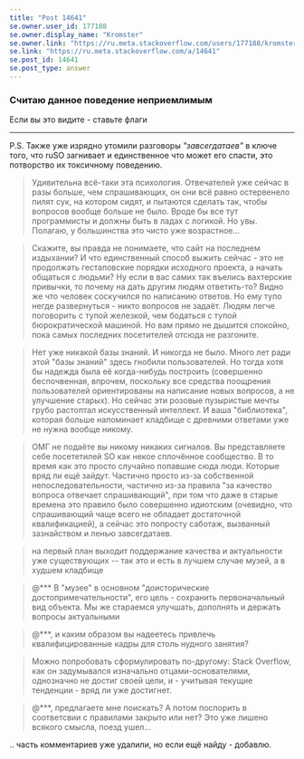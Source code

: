 ```yaml
---
title: "Post 14641"
se.owner.user_id: 177188
se.owner.display_name: "Kromster"
se.owner.link: "https://ru.meta.stackoverflow.com/users/177188/kromster"
se.link: "https://ru.meta.stackoverflow.com/a/14641"
se.post_id: 14641
se.post_type: answer
---
```

<h3>Считаю данное поведение неприемлимым</h3>
<p>Если вы это видите - ставьте флаги</p>
<hr />
<p>P.S. Также уже изрядно утомили разговоры <em>&quot;завсегдатаев&quot;</em> в ключе того, что ruSO загнивает и единственное что может его спасти, это потворство их токсичному поведению.</p>
<blockquote>
<p>Удивительна всё-таки эта психология. Отвечателей уже сейчас в разы больше, чем спрашивающих, он они всё равно остервенело пилят сук, на котором сидят, и пытаются сделать так, чтобы вопросов вообще больше не было. Вроде бы все тут программисты и должны быть в ладах с логикой. Но увы. Полагаю, у большинства это чисто уже возрастное... </p>
</blockquote>
<blockquote>
<p>Скажите, вы правда не понимаете, что сайт на последнем издыхании? И что единственный способ выжить сейчас - это не продолжать гестаповские порядки исходного проекта, а начать общаться с людьми? Ну если в вас самих так въелись вахтерские привычки, то почему на дать другим людям ответить-то? Видно же что человек соскучился по написанию ответов. Но ему тупо негде развернуться - никто вопросов не задаёт. Людям легче поговорить с тупой железкой, чем бодаться с тупой бюрократической машиной. Но вам прямо не дышится спокойно, пока самых последних посетителей отсюда не разгоните. </p>
</blockquote>
<blockquote>
<p>Нет уже никакой базы знаний. И никогда не было. Много лет ради этой &quot;базы знаний&quot; здесь гнобили пользователей. Но тогда хотя бы надежда была её когда-нибудь построить (совершенно беспочвенная, впрочем, поскольку все средства поощрения пользователей ориентированы на написание новых вопросов, а не улучшение старых). Но сейчас эти розовые пузыристые мечты грубо растоптал искусственный интеллект. И ваша &quot;библиотека&quot;, которая больше напоминает кладбище с древними ответами уже не нужна вообще никому. </p>
</blockquote>
<blockquote>
<p>ОМГ не подаёте вы никому никаких сигналов. Вы представляете себе посететилей SO как некое сплочённое сообщество. В то время как это просто случайно попавшие сюда люди. Которые вряд ли ещё зайдут. Частично просто из-за собственной непоследовательности, частично из-за правила &quot;за качество вопроса отвечает спрашивающий&quot;, при том что даже в старые времена это правило было совершенно идиотским (очевидно, что спрашивающий чаще всего не обладает достаточной квалификацией), а сейчас это попросту саботаж, вызванный зазнайством и ленью завсегдатаев. </p>
</blockquote>
<blockquote>
<p>на первый план выходит поддержание качества и актуальности уже существующих -- так это и есть в лучшем случае музей, а в худшем кладбище </p>
</blockquote>
<blockquote>
<p>@*** В &quot;музее&quot; в основном &quot;доисторические достопримечательности&quot;, его цель - сохранить первоначальный вид объекта. Мы же стараемся улучшать, дополнять и держать вопросы актуальными </p>
</blockquote>
<blockquote>
<p>@***, и каким образом вы надеетесь привлечь квалифицированные кадры для столь нудного занятия? </p>
</blockquote>
<blockquote>
<p>Можно попробовать сформулировать по-другому: Stack Overflow, как он задумывался изначально отцами-основателями, однозначно не достиг своей цели, и - учитывая текущие тенденции - вряд ли уже достигнет. </p>
</blockquote>
<blockquote>
<p>@***, предлагаете мне поискать? А потом поспорить в соответсвии с правилами закрыто или нет? Это уже лишено всякого смысла, поезд ушел... </p>
</blockquote>
<p>.. часть комментариев уже удалили, но если ещё найду - добавлю.</p>
